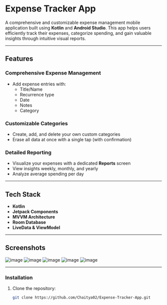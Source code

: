 # Expense Tracker App

A comprehensive and customizable expense management mobile application built using **Kotlin** and **Android Studio**. This app helps users efficiently track their expenses, categorize spending, and gain valuable insights through intuitive visual reports.

---

## Features

### Comprehensive Expense Management
- Add expense entries with:
  - Title/Name
  - Recurrence type
  - Date
  - Notes
  - Category

### Customizable Categories
- Create, add, and delete your own custom categories
- Erase all data at once with a single tap (with confirmation)

### Detailed Reporting
- Visualize your expenses with a dedicated **Reports** screen
- View insights weekly, monthly, and yearly
- Analyze average spending per day

---

## Tech Stack

- **Kotlin**
- **Jetpack Components**
- **MVVM Architecture**
- **Room Database**
- **LiveData & ViewModel**

---

## Screenshots

![image](https://github.com/user-attachments/assets/d097306c-a30a-47c4-b518-5453bbdf7f83)
![image](https://github.com/user-attachments/assets/108c92f4-d7c3-413c-a51f-d54c8cb14acf)
![image](https://github.com/user-attachments/assets/582295a4-1be1-4274-8039-60a77db31e5a)
![image](https://github.com/user-attachments/assets/59943ce0-1b06-4ac4-bc46-9ff289a49b2f)
![image](https://github.com/user-attachments/assets/44a011f7-a06b-4f4c-b6c5-aa5f5acee4fb)

---

### Installation
1. Clone the repository:
   ```bash
   git clone https://github.com/Chaitya02/Expense-Tracker-App.git
